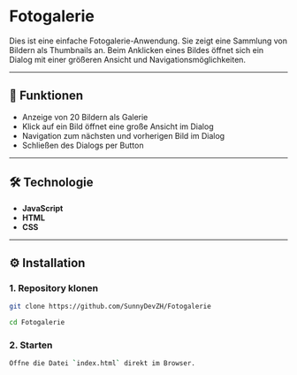 # Fotogalerie

Dies ist eine einfache Fotogalerie-Anwendung. Sie zeigt eine Sammlung von Bildern als Thumbnails an. Beim Anklicken eines Bildes öffnet sich ein Dialog mit einer größeren Ansicht und Navigationsmöglichkeiten.

---

## 🚀 Funktionen

- Anzeige von 20 Bildern als Galerie
- Klick auf ein Bild öffnet eine große Ansicht im Dialog
- Navigation zum nächsten und vorherigen Bild im Dialog
- Schließen des Dialogs per Button

---

## 🛠️ Technologie

- **JavaScript**
- **HTML**
- **CSS**

---

## ⚙️ Installation

### 1. Repository klonen
```bash
git clone https://github.com/SunnyDevZH/Fotogalerie
```
```bash
cd Fotogalerie
```
### 2. Starten
```bash
Öffne die Datei `index.html` direkt im Browser.
```
